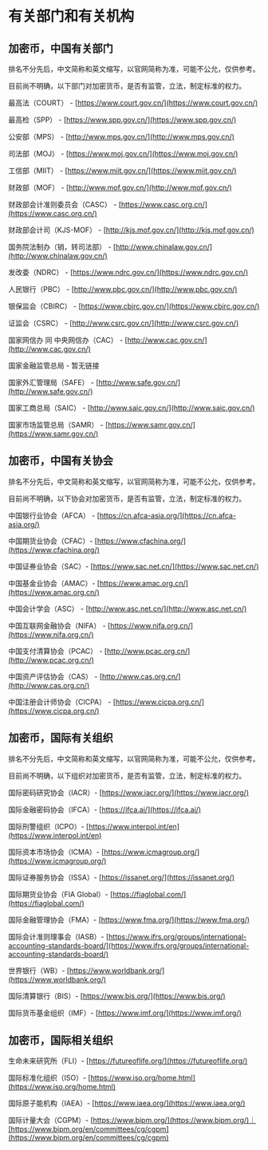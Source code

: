 # 有关部门和有关机构

## 加密币，中国有关部门

排名不分先后，中文简称和英文缩写，以官网简称为准，可能不公允，仅供参考。

目前尚不明确，以下部门对加密货币，是否有监管，立法，制定标准的权力。

最高法（COURT） - [https://www.court.gov.cn/](https://www.court.gov.cn/)

最高检（SPP） - [https://www.spp.gov.cn/](https://www.spp.gov.cn/)

公安部（MPS） - [http://www.mps.gov.cn/](http://www.mps.gov.cn/)

司法部（MOJ） - [https://www.moj.gov.cn/](https://www.moj.gov.cn/)

工信部（MIIT） - [https://www.miit.gov.cn/](https://www.miit.gov.cn/)

财政部（MOF） - [http://www.mof.gov.cn/](http://www.mof.gov.cn/)

财政部会计准则委员会（CASC） - [https://www.casc.org.cn/](https://www.casc.org.cn/)

财政部会计司（KJS-MOF） - [http://kjs.mof.gov.cn/](http://kjs.mof.gov.cn/)

国务院法制办（销，转司法部） - [http://www.chinalaw.gov.cn/](http://www.chinalaw.gov.cn/)

发改委（NDRC） - [https://www.ndrc.gov.cn/](https://www.ndrc.gov.cn/)

人民银行（PBC） - [http://www.pbc.gov.cn/](http://www.pbc.gov.cn/)

银保监会（CBIRC） - [https://www.cbirc.gov.cn/](https://www.cbirc.gov.cn/)

证监会（CSRC） - [http://www.csrc.gov.cn/](http://www.csrc.gov.cn/)

国家网信办 同 中央网信办（CAC） - [http://www.cac.gov.cn/](http://www.cac.gov.cn/)

国家金融监管总局 - 暂无链接

国家外汇管理局（SAFE） - [http://www.safe.gov.cn/](http://www.safe.gov.cn/)

国家工商总局（SAIC） - [http://www.saic.gov.cn/](http://www.saic.gov.cn/)

国家市场监管总局（SAMR） - [https://www.samr.gov.cn/](https://www.samr.gov.cn/)

## 加密币，中国有关协会

排名不分先后，中文简称和英文缩写，以官网简称为准，可能不公允，仅供参考。

目前尚不明确，以下协会对加密货币，是否有监管，立法，制定标准的权力。

中国银行业协会（AFCA） - [https://cn.afca-asia.org/](https://cn.afca-asia.org/)

中国期货业协会（CFAC）- [https://www.cfachina.org/](https://www.cfachina.org/)

中国证券业协会（SAC）- [https://www.sac.net.cn/](https://www.sac.net.cn/)

中国基金业协会（AMAC）- [https://www.amac.org.cn/](https://www.amac.org.cn/)

中国会计学会（ASC） - [http://www.asc.net.cn/](http://www.asc.net.cn/)

中国互联网金融协会（NIFA） - [https://www.nifa.org.cn/](https://www.nifa.org.cn/)

中国支付清算协会（PCAC） - [http://www.pcac.org.cn/](http://www.pcac.org.cn/)

中国资产评估协会（CAS） - [http://www.cas.org.cn/](http://www.cas.org.cn/)

中国注册会计师协会（CICPA） - [https://www.cicpa.org.cn/](https://www.cicpa.org.cn/)

## 加密币，国际有关组织

排名不分先后，中文简称和英文缩写，以官网简称为准，可能不公允，仅供参考。

目前尚不明确，以下组织对加密货币，是否有监管，立法，制定标准的权力。

国际密码研究协会（IACR）- [https://www.iacr.org/](https://www.iacr.org/)

国际金融密码协会（IFCA）- [https://ifca.ai/](https://ifca.ai/)

国际刑警组织（ICPO）- [https://www.interpol.int/en](https://www.interpol.int/en)

国际资本市场协会（ICMA）- [https://www.icmagroup.org/](https://www.icmagroup.org/)

国际证券服务协会（ISSA）- [https://issanet.org/](https://issanet.org/)

国际期货业协会（FIA Global）- [https://fiaglobal.com/](https://fiaglobal.com/)

国际金融管理协会（FMA）- [https://www.fma.org/](https://www.fma.org/)

国际会计准则理事会（IASB）- [https://www.ifrs.org/groups/international-accounting-standards-board/](https://www.ifrs.org/groups/international-accounting-standards-board/)

世界银行（WB）- [https://www.worldbank.org/](https://www.worldbank.org/)

国际清算银行（BIS）- [https://www.bis.org/](https://www.bis.org/)

国际货币基金组织（IMF）- [https://www.imf.org/](https://www.imf.org/)

## 加密币，国际相关组织

生命未来研究所（FLI）- [https://futureoflife.org/](https://futureoflife.org/)

国际标准化组织（ISO）- [https://www.iso.org/home.html](https://www.iso.org/home.html)

国际原子能机构（IAEA）- [https://www.iaea.org/](https://www.iaea.org/)

国际计量大会（CGPM）- [https://www.bipm.org/](https://www.bipm.org/)｜[https://www.bipm.org/en/committees/cg/cgpm](https://www.bipm.org/en/committees/cg/cgpm)

